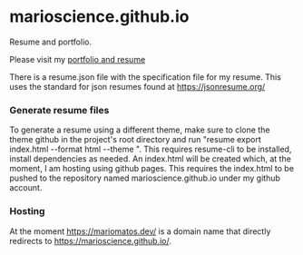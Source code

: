 # marioscience.github.io
Resume and portfolio.

Please visit my [portfolio and resume](https://mariomatos.dev/)

There is a resume.json file with the specification file for my resume. This uses the standard for json resumes found at https://jsonresume.org/

### Generate resume files

To generate a resume using a different theme, make sure to clone the theme github in the project's root directory and run "resume export index.html --format html --theme <theme-name>". This requires resume-cli to be installed, install dependencies as needed. 
An index.html will be created which, at the moment, I am hosting using github pages. This requires the index.html to be pushed to the repository named marioscience.github.io under my github account.

### Hosting

At the moment https://mariomatos.dev/ is a domain name that directly redirects to https://marioscience.github.io/.
